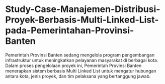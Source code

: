 # Study-Case-Manajemen-Distribusi-Proyek-Berbasis-Multi-Linked-List-pada-Pemerintahan-Provinsi-Banten
 Pemerintah Provinsi Banten sedang mengelola program  pengembangan infrastruktur untuk meningkatkan pelayanan masyarakat di berbagai  kota. Dalam proses pengelolaan proyek  ini, Pemerintah Provinsi Banten menerapkan sistem berbasis Multi Linked List untuk  mengatur hubungan antara kota, jenis proyek, dan tim pelaksana yang bertanggung  jawab.
